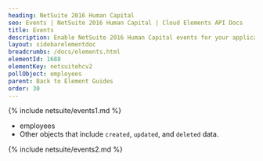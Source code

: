 ```yaml
---
heading: NetSuite 2016 Human Capital
seo: Events | NetSuite 2016 Human Capital | Cloud Elements API Docs
title: Events
description: Enable NetSuite 2016 Human Capital events for your application.
layout: sidebarelementdoc
breadcrumbs: /docs/elements.html
elementId: 1688
elementKey: netsuitehcv2
pollObject: employees
parent: Back to Element Guides
order: 30
---
```


{% include netsuite/events1.md %}

* employees
* Other objects that include `created`, `updated`, and `deleted` data.

{% include netsuite/events2.md %}
